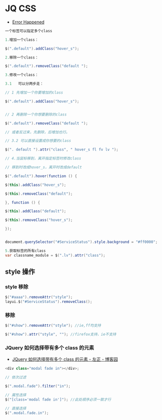 # JQ CSS

- [Error Happened](http://jquery增加，移除，修改一个html标签的class类名)

```c#
一个标签可以指定多个class

1.增加一个class：

$(".default").addClass("hover_s");

2.移除一个class：

$(".default").removeClass("default ");

3.修改一个class：

3.1   可以分两步走：

// 1 先增加一个你要增加的class

$(".default").addClass("hover_s");


// 2 再删除一个你想要删除的class

$(".default").removeClass("default ");

// 或者反过来，先删除，后增加也行。

// 3.2 可以直接设置成你想要的class

$(". default ").attr("class", " hover_s fl fv lv ");

// 4.当鼠标移到，离开指定标签时修改class

// 移到时改成hover_s，离开时改成default

$(".default").hover(function () {

$(this).addClass("hover_s");

$(this).removeClass("default");

}, function () {

$(this).addClass("default");

$(this).removeClass("hover_s");

});


document.querySelector("#ServiceStatus").style.background = "#ff0000";

5.获取标签的所有class
var classname_module = $(".lv").attr("class");
```

## style 操作

### style 移除

```c#
$("#aaaa").removeAttr("style");
layui.$("#ServiceStatus").removeClass();
```

### 移除

```c#
$("#show").removeAttr("style"); //ie,ff均支持

$("#show").attr("style", ""); //firefox支持，ie不支持
```

### JQuery 如何选择带有多个 class 的元素

- [JQuery 如何选择带有多个 class 的元素 - 左正 - 博客园](https://www.cnblogs.com/soundcode/p/5042729.html)

```c#
<div class="modal fade in"></div>;

// 依次过滤

$(".modal.fade").filter("in");

// 属性选择
$("[class='modal fade in']"); //此处顺序必须一致才行

// 直接选择
$(".modal.fade.in");
```
